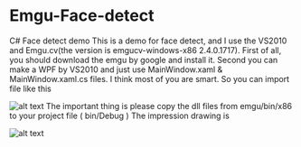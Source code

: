 # Emgu-Face-detect
C# Face detect demo
This is a demo for face detect, and I use the VS2010 and Emgu.cv(the version is emgucv-windows-x86 2.4.0.1717).
First of all, you should download the emgu by google and install it.
Second you can make a WPF by VS2010 and just use MainWindow.xaml & MainWindow.xaml.cs files.
I think most of you are smart. So you can import file like this

![alt text](https://images-cdn.shimo.im/KuWtJZQWunEVGqUb/5.png!thumbnail)
The important thing is please copy the dll files from emgu/bin/x86 to your project file ( bin/Debug )
The impression drawing is

![alt text](https://images-cdn.shimo.im/kmG7c1wIyPEMVQcn/4.png!thumbnail)
